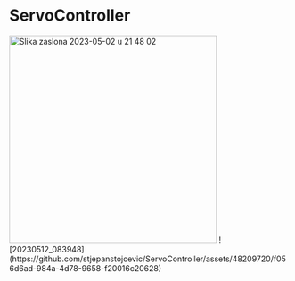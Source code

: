# ServoController
<img width="372" alt="Slika zaslona 2023-05-02 u 21 48 02" src="https://user-images.githubusercontent.com/48209720/235774666-205cf7e6-c006-4951-90d7-734774091a60.png">
![20230512_083948](https://github.com/stjepanstojcevic/ServoController/assets/48209720/f056d6ad-984a-4d78-9658-f20016c20628)
